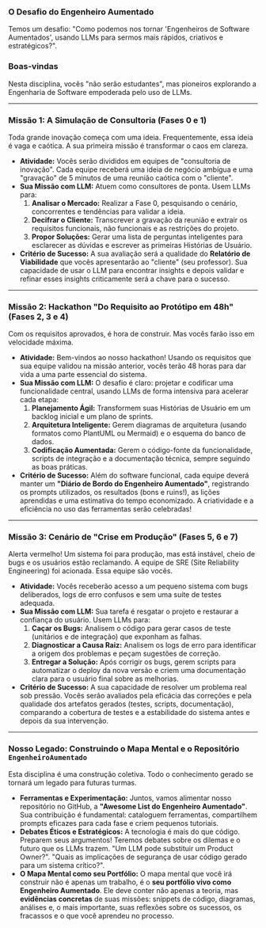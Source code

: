 ### O Desafio do Engenheiro Aumentado

Temos um desafio: "Como podemos nos tornar 'Engenheiros de Software Aumentados', usando LLMs para sermos mais rápidos, criativos e estratégicos?". 

### Boas-vindas

Nesta disciplina, vocês "não serão estudantes", mas pioneiros explorando a Engenharia de Software empoderada pelo uso de LLMs. 

---

### Missão 1: A Simulação de Consultoria (Fases 0 e 1)

Toda grande inovação começa com uma ideia. Frequentemente, essa ideia é vaga e caótica. A sua primeira missão é transformar o caos em clareza.

* **Atividade:** Vocês serão divididos em equipes de "consultoria de inovação". Cada equipe receberá uma ideia de negócio ambígua e uma "gravação" de 5 minutos de uma reunião caótica com o "cliente".
* **Sua Missão com LLM:** Atuem como consultores de ponta. Usem LLMs para:
    1.  **Analisar o Mercado:** Realizar a Fase 0, pesquisando o cenário, concorrentes e tendências para validar a ideia.
    2.  **Decifrar o Cliente:** Transcrever a gravação da reunião e extrair os requisitos funcionais, não funcionais e as restrições do projeto.
    3.  **Propor Soluções:** Gerar uma lista de perguntas inteligentes para esclarecer as dúvidas e escrever as primeiras Histórias de Usuário.
* **Critério de Sucesso:** A sua avaliação será a qualidade do **Relatório de Viabilidade** que vocês apresentarão ao "cliente" (seu professor). Sua capacidade de usar o LLM para encontrar insights e depois validar e refinar esses insights criticamente será a chave para o sucesso.

---

### Missão 2: Hackathon "Do Requisito ao Protótipo em 48h" (Fases 2, 3 e 4)

Com os requisitos aprovados, é hora de construir. Mas vocês farão isso em velocidade máxima.

* **Atividade:** Bem-vindos ao nosso hackathon! Usando os requisitos que sua equipe validou na missão anterior, vocês terão 48 horas para dar vida a uma parte essencial do sistema.
* **Sua Missão com LLM:** O desafio é claro: projetar e codificar uma funcionalidade central, usando LLMs de forma intensiva para acelerar cada etapa:
    1.  **Planejamento Ágil:** Transformem suas Histórias de Usuário em um backlog inicial e um plano de sprints.
    2.  **Arquitetura Inteligente:** Gerem diagramas de arquitetura (usando formatos como PlantUML ou Mermaid) e o esquema do banco de dados.
    3.  **Codificação Aumentada:** Gerem o código-fonte da funcionalidade, scripts de integração e a documentação técnica, sempre seguindo as boas práticas.
* **Critério de Sucesso:** Além do software funcional, cada equipe deverá manter um **"Diário de Bordo do Engenheiro Aumentado"**, registrando os prompts utilizados, os resultados (bons e ruins!), as lições aprendidas e uma estimativa do tempo economizado. A criatividade e a eficiência no uso das ferramentas serão celebradas!

---

### Missão 3: Cenário de "Crise em Produção" (Fases 5, 6 e 7)

Alerta vermelho! Um sistema foi para produção, mas está instável, cheio de bugs e os usuários estão reclamando. A equipe de SRE (Site Reliability Engineering) foi acionada. Essa equipe são vocês.

* **Atividade:** Vocês receberão acesso a um pequeno sistema com bugs deliberados, logs de erro confusos e sem uma suíte de testes adequada.
* **Sua Missão com LLM:** Sua tarefa é resgatar o projeto e restaurar a confiança do usuário. Usem LLMs para:
    1.  **Caçar os Bugs:** Analisem o código para gerar casos de teste (unitários e de integração) que exponham as falhas.
    2.  **Diagnosticar a Causa Raiz:** Analisem os logs de erro para identificar a origem dos problemas e peçam sugestões de correção.
    3.  **Entregar a Solução:** Após corrigir os bugs, gerem scripts para automatizar o deploy da nova versão e criem uma documentação clara para o usuário final sobre as melhorias.
* **Critério de Sucesso:** A sua capacidade de resolver um problema real sob pressão. Vocês serão avaliados pela eficácia das correções e pela qualidade dos artefatos gerados (testes, scripts, documentação), comparando a cobertura de testes e a estabilidade do sistema antes e depois da sua intervenção.

---

### Nosso Legado: Construindo o Mapa Mental e o Repositório `EngenheiroAumentado`

Esta disciplina é uma construção coletiva. Todo o conhecimento gerado se tornará um legado para futuras turmas.

* **Ferramentas e Experimentação:** Juntos, vamos alimentar nosso repositório no GitHub, a **"Awesome List do Engenheiro Aumentado"**. Sua contribuição é fundamental: cataloguem ferramentas, compartilhem prompts eficazes para cada fase e criem pequenos tutoriais.
* **Debates Éticos e Estratégicos:** A tecnologia é mais do que código. Preparem seus argumentos! Teremos debates sobre os dilemas e o futuro que os LLMs trazem. "Um LLM pode substituir um Product Owner?". "Quais as implicações de segurança de usar código gerado para um sistema crítico?".
* **O Mapa Mental como seu Portfólio:** O mapa mental que você irá construir não é apenas um trabalho, é o **seu portfólio vivo como Engenheiro Aumentado**. Ele deve conter não apenas a teoria, mas **evidências concretas** de suas missões: snippets de código, diagramas, análises e, o mais importante, suas reflexões sobre os sucessos, os fracassos e o que você aprendeu no processo.
